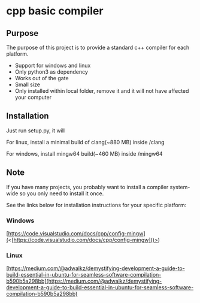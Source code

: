 # cpp basic compiler

## Purpose

The purpose of this project is to provide a standard c++ compiler for each platform.

- Support for windows and linux
- Only python3 as dependency
- Works out of the gate
- Small size
- Only installed within local folder, remove it and it will not have affected your computer

## Installation

Just run setup.py, it will

For linux, install a minimal build of clang(~880 MB) inside /clang

For windows, install mingw64 build(~460 MB) inside /mingw64

## Note

If you have many projects, you probably want to install a compiler system-wide so you only need to install it once.

See the links below for installation instructions for your specific platform:

### Windows

[https://code.visualstudio.com/docs/cpp/config-mingw](<[https://code.visualstudio.com/docs/cpp/config-mingw]()>)

### Linux

[https://medium.com/@adwalkz/demystifying-development-a-guide-to-build-essential-in-ubuntu-for-seamless-software-compilation-b590b5a298bb](https://medium.com/@adwalkz/demystifying-development-a-guide-to-build-essential-in-ubuntu-for-seamless-software-compilation-b590b5a298bb)

